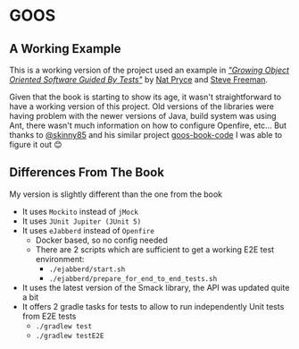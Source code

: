 # GOOS


## A Working Example
This is a working version of the project used an example in [_"Growing Object Oriented Software Guided By Tests"_](http://www.growing-object-oriented-software.com/) by [Nat Pryce](https://twitter.com/natpryce) and [Steve Freeman](https://twitter.com/sf105).

Given that the book is starting to show its age, it wasn't straightforward to have a working version of this project. Old versions of the libraries were having problem with the newer versions of Java, build system was using Ant, there wasn't much information on how to configure Openfire, etc... But thanks to [@skinny85](https://github.com/skinny85) and his similar project [goos-book-code](https://github.com/skinny85/goos-book-code) I was able to figure it out 😊

## Differences From The Book
My version is slightly different than the one from the book
- It uses `Mockito` instead of `jMock`
- It uses `JUnit Jupiter (JUnit 5)`
- It uses `eJabberd` instead of `Openfire`
  - Docker based, so no config needed
  - There are 2 scripts which are sufficient to get a working E2E test environment:
    - `./ejabberd/start.sh`
    - `./ejabberd/prepare_for_end_to_end_tests.sh`
- It uses the latest version of the Smack library, the API was updated quite a bit
- It offers 2 gradle tasks for tests to allow to run independently Unit tests from E2E tests
  - `./gradlew test`
  - `./gradlew testE2E`
